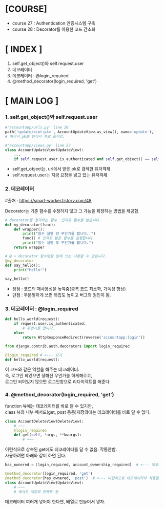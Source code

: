 # [COURSE]
- course 27 : Authentication 인증시스템 구축
- course 28 : Decorator를 이용한 코드 간소화
# [ INDEX ]
1. self.get_object()와 self.request.user
2. 데코레이터
3. 데코레이터 : @login_required
4. @method_decorator(login_required, 'get')
# [ MAIN LOG ]
### 1. self.get_object()와 self.request.user
```python
#'accountapp/urls.py' line 20
path('update/<int:pk>', AccountUpdateView.as_view(), name='update'),
# 여기서 pk를 받아서 뷰로 들어감. 

#'accountapp/views.py' line 57
class AccountUpdateView(UpdateView):
    ...
    if self.request.user.is_authenticated and self.get_object() == self.request.user:  
```
+ self.get_object는, url에서 받은 pk로 검색한 유저객체
+ self.request.user는 지금 요청을 넣고 있는 유저객체

### 2. 데코레이터
#출처 : https://smart-worker.tistory.com/48   

Decorator는 기존 함수를 수정하지 않고 그 기능을 확장하는 방법을 제공함.
```python
# decorator를 정의하는 함수. 인자로 함수를 받습니다.
def my_decorator(func):
    def wrapper():
        print("함수 실행 전 무언가를 합니다..")
        func() # 인자로 받은 함수를 실행합니다.
        print("함수 실행 후 무언가를 합니다.")
    return wrapper

# @ + decorator 함수명을 앞에 쓰는 사용할 수 있습니다.
@my_decorator
def say_hello():
    print("Hello!")
    
say_hello()
```

- 장점 : 코드의 재사용성을 높여줌(중복 코드 최소화, 가독성 향상)
- 단점 : 무분별하게 쓰면 복잡도 높이고 버그의 원인이 됨.

### 3. 데코레이터 : @login_required
```python
def hello_world(request):
    if request.user.is_authenticated:
        # 무언가를 합니다.
    else:
        return HttpResponseRedirect(reverse('accountapp:login'))
```
```python
from django.contrib.auth.decorators import login_required

@login_required # <--- 요거
def hello_world(request):
```
이 코드와 같은 역할을 해주는 데코레이터.   
즉, 로그인 되있으면 정해진 무언가를 하게해주고,   
로그인 되어있지 않으면 로그인창으로 리다이렉트를 해준다.

### 4. @method_decorator(login_required, 'get')
function 뷰에는 데코레이터를 바로 달 수 있지만,   
class 뷰의 내부 메서드(get, post 등등)재정의에는 데코레이터를 바로 달 수 없다.
```python
class AccountDeleteView(DeleteView):
    # ~~~
    @login_required
    def get(self, *args, **kwargs):
        # ~~~
```
이런식으로 상속된 get에도 데코레이터를 달 수 없음. 작동안함.   
사용하려면 아래와 같이 하면 된다.

```python
has_ownered = [login_required, account_ownership_required]  # <--- 데코레이터 배열

@method_decorator(login_required, 'get')
@method_decorator(has_ownered, 'post')  # <--- 이런식으로 데코레이터와 적용할 메서드를 감싼다
class AccountUpdateView(UpdateView):
    # ~~~
    # 메서드 재정의 안해도 됨
```
데코레이터 여러개 넣어야 한다면, 배열로 만들어서 넣자.